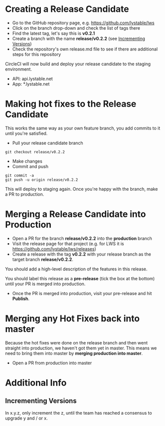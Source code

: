 # Creating a Release Candidate

- Go to the GitHub repository page, e.g. https://github.com/lystable/lws
- Click on the branch drop-down and check the list of tags there
- Find the latest tag, let's say this is **v0.2.1**
- Create a branch with the name **release/v0.2.2** (see [Incrementing Versions](#version-increment))
- Check the repository's own release.md file to see if there are additional steps for this repository

CircleCI will now build and deploy your release candidate to the staging environment.

- API: api.lystable.net
- App: *.lystable.net

# Making hot fixes to the Release Candidate

This works the same way as your own feature branch, you add commits to it until you're satisfied.

- Pull your release candidate branch
```
git checkout release/v0.2.2
```
- Make changes
- Commit and push
```
git commit -a
git push -u origin release/v0.2.2
```

This will deploy to staging again. Once you're happy with the branch, make a PR to production.

# Merging a Release Candidate into Production

- Open a PR for the branch **release/v0.2.2** into the **production** branch
- Visit the release page for that project (e.g. for LWS it is https://github.com/lystable/lws/releases)
- Create a release with the tag **v0.2.2** with your release branch as the target branch **release/v0.2.2**. 

You should add a high-level description of the features in this release.

You should label this release as a **pre-release** (tick the box at the bottom) until your PR is merged into production.

- Once the PR is merged into production, visit your pre-release and hit **Publish**.

# Merging any Hot Fixes back into master

Because the hot fixes were done on the release branch and then went straight into production, we haven't got them yet in master. This means we need to bring them into master by **merging production into master**.

- Open a PR from production into master

# Additional Info

## <a name="version-increment">Incrementing Versions</a>

In x.y.z, only increment the z, until the team has reached a consensus to upgrade y and / or x.
